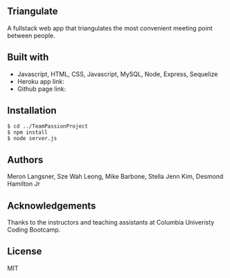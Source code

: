 ## Triangulate
A fullstack web app that triangulates the most convenient meeting point between people. 

## Built with

- Javascript, HTML, CSS, Javascript, MySQL, Node, Express, Sequelize
- Heroku app link: 
- Github page link: 

## Installation

```
$ cd ../TeamPassionProject
$ npm install
$ node server.js
```

## Authors
Meron Langsner, Sze Wah Leong, Mike Barbone, Stella Jenn Kim, Desmond Hamilton Jr

## Acknowledgements
Thanks to the instructors and teaching assistants at Columbia Univeristy Coding Bootcamp.

## License
MIT
